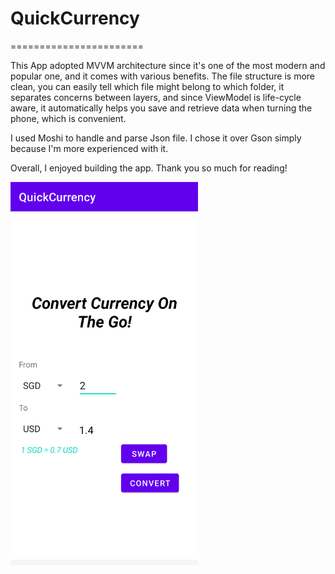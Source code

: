 # QuickCurrency
=======================

This App adopted MVVM architecture since it's one of the most modern and popular one, and it comes with various benefits.
The file structure is more clean, you can easily tell which file might belong to which folder,
it separates concerns between layers, 
and since ViewModel is life-cycle aware, it automatically helps you save and retrieve data when turning the phone, which is convenient.

I used Moshi to handle and parse Json file. I chose it over Gson simply because I'm more experienced with it.

Overall, I enjoyed building the app. Thank you so much for reading!


<img src="currency.png" alt="Currency image" width="300"/>
